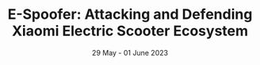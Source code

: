 ---
title: "E-Spoofer: Attacking and Defending Xiaomi Electric Scooter Ecosystem"
authors: "M. Casagrande, R. Cestaro, E. Losiouk, M. Conti, D. Antonioli."
venue: "In Proceedings of the 16th ACM Conference on Security and Privacy in Wireless and Mobile Networks (WiSec'23)"
type: "conference"
year: 2023
location: "Guildford, Surrey, United Kingdom"
date: "29 May - 01 June 2023"
paperurl: ""
--- 